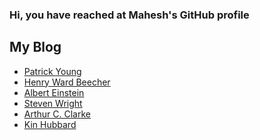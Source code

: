 ### Hi, you have reached at Mahesh's GitHub profile

## My Blog

<!-- BLOGPOSTS:START -->
- [Patrick Young](http://www.quotationspage.com/quotes/Patrick_Young)
- [Henry Ward Beecher](http://www.quotationspage.com/quotes/Henry_Ward_Beecher)
- [Albert Einstein](http://www.quotationspage.com/quotes/Albert_Einstein)
- [Steven Wright](http://www.quotationspage.com/quotes/Steven_Wright)
- [Arthur C. Clarke](http://www.quotationspage.com/quotes/Arthur_C._Clarke)
- [Kin Hubbard](http://www.quotationspage.com/quotes/Kin_Hubbard)
<!-- BLOGPOSTS:END -->

<!--


- 🌱 I’m currently learning the things that I don't know.
- 💬 About me? ...
I am INFJ-A, most of the time. Having a discussion about human psychology, count me in. Apart from that I am interested in Science, The Universe, and all other super cool stuff including UFO/UAPs
- 📫 Wanna reach me?: You can ping me at any of the socials that you find at this page. I am not super active, but I will reply if I see your message.
- 😄 Pronouns: He would be fine
- ⚡ Fun fact: Did you know that the center of the Donut is 100% fat free
-->
